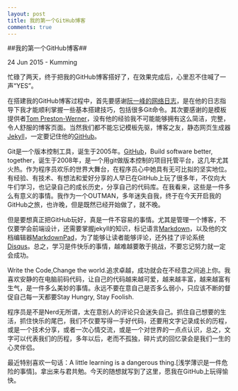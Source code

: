 ```yaml
---
layout: post
title: 我的第一个GitHub博客
comments: true
---
```

##我的第一个GitHub博客##
<p class="meta">24 Jun 2015 - Kumming</p>
忙碌了两天，终于把我的GitHub博客搭好了，在效果完成后，心里忍不住喊了一声“YES”。

在搭建我的GitHub博客过程中，首先要感谢[阮一峰的网络日志](http://www.ruanyifeng.com/blog/2012/08/blogging_with_jekyll.html)，是在他的日志指导下我才能顺利掌握一些基本搭建技巧，包括很多Git命令。其次要感谢的是模板提供者[Tom Preston-Werner](https://github.com/mojombo/)，没有他的经验我不可能能够拥有这么简洁，完整，令人舒服的博客页面。当然我们都不能忘记模板先驱，博客之友，静态网页生成器[Jekyll](http://jekyll.bootcss.com/)，一定要记住他的[GitHub](https://github.com/jekyll/jekyll/)。

Git是一个版本控制工具，诞生于2005年。[GitHub](https://github.com/)，Build software better, together，诞生于2008年，是一个用git做版本控制的项目托管平台，这几年尤其火热。作为程序员欢乐的世界大舞台，在程序员心中她具有无可比拟的坚实地位。有经验、有技术、有想法和爱好分享的人早已在GitHub上玩了很多年，不仅向大牛们学习，也记录自己的成长历史，分享自己的代码库。在我看来，这些是一件多么有意义的事情。我作为一个OUTMAN，多年迷失自我，终于在今天开启我的GitHub之旅，也许晚，但是既然已经开始做了，就不晚。

但是要想真正把GitHub玩好，真是一件不容易的事情。尤其是管理一个博客，不仅要学会前端设计，还需要掌握jekyll的知识，标记语言[Markdown](http://baike.baidu.com/link?url=LBEhOTuIP0Fxz4iGR6A7kM9gup4UFIZimszqf-0jUkdyrIrMhQWXF5sZL0ScmqvmEADN8DuLVLWnY3QeU6fSYa)，以及他的文档编辑器[MarkdownPad](http://markdownpad.com/)，为了能够让读者能够评论，还外挂了评论系统[Disqus](https://disqus.com/)。总之，学习是件快乐的事情，越难越要敢于挑战，不要忘记努力就一定会成功。

Write the Code,Change the world.追求卓越，成功就会在不经意之间追上你。我喜欢安静的在电脑前码代码，让自己的代码越来越可爱，越来越丰富，越来越富有生气，是一件多么美妙的事情。永远不要在意自己是否多么弱小，只应该不断的督促自己每一天都要Stay Hungry, Stay Foolish.

程序员是不是Nerd无所谓，太在意别人的评论只会迷失自己。抓住自己想要的生活，抓住快乐的尾巴，我们不仅要写得一手好代码，还要用文字记录成长的历程，或是一个技术分享，或者一次心情交流，或是一个对世界的一点点认识，总之，文字可以代表我们的历程，多年以后，老而不孤独，碎片式的回忆录会是我们一生的心灵伴侣。

最近特别喜欢一句话：A little learning is a dangerous thing.[浅学薄识是一件危险的事情]。拿出来与君共勉。今天的随想就写到了这里，愿我在GitHub上玩得愉快。
